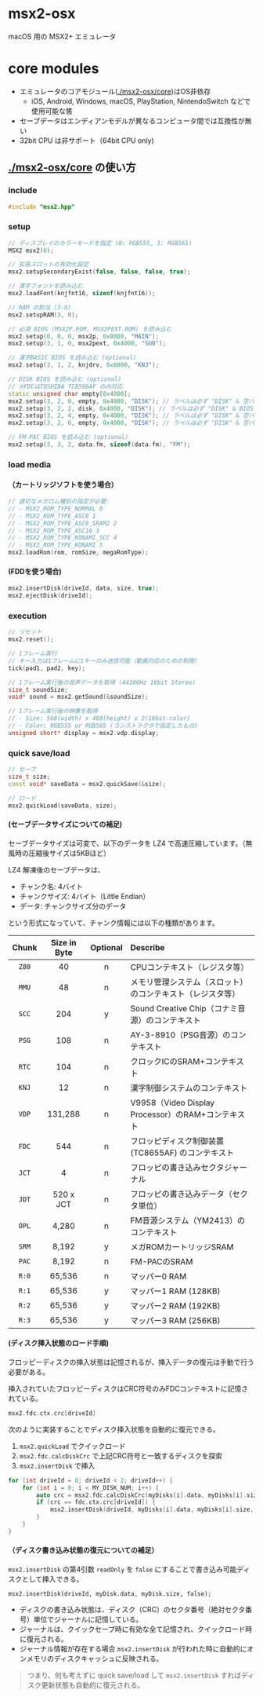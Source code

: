 # msx2-osx

macOS 用の MSX2+ エミュレータ

# core modules

- エミュレータのコアモジュール([./msx2-osx/core](./msx2-osx/core))はOS非依存
  - iOS, Android, Windows, macOS, PlayStation, NintendoSwitch などで使用可能な筈
- セーブデータはエンディアンモデルが異なるコンピュータ間では互換性が無い
- 32bit CPU は非サポート（64bit CPU only)

## [./msx2-osx/core](./msx2-osx/core) の使い方


### include


```c++
#include "msx2.hpp"
```

### setup

```c++
// ディスプレイのカラーモードを指定 (0: RGB555, 1: RGB565)
MSX2 msx2(0);      

// 拡張スロットの有効化設定
msx2.setupSecondaryExist(false, false, false, true);

// 漢字フォントを読み込む
msx2.loadFont(knjfnt16, sizeof(knjfnt16));

// RAM の割当 (3-0)
msx2.setupRAM(3, 0);

// 必須 BIOS (MSX2P.ROM, MSX2PEXT.ROM) を読み込む
msx2.setup(0, 0, 0, msx2p, 0x8000, "MAIN");
msx2.setup(3, 1, 0, msx2pext, 0x4000, "SUB");

// 漢字BASIC BIOS を読み込む (optional)
msx2.setup(3, 1, 2, knjdrv, 0x8000, "KNJ");

// DISK BIOS を読み込む (optional)
// ※FDCはTOSHIBA TC8566AF のみ対応
static unsigned char empty[0x4000];
msx2.setup(3, 2, 0, empty, 0x4000, "DISK"); // ラベルは必ず "DISK" & 空バッファを指定
msx2.setup(3, 2, 2, disk, 0x4000, "DISK"); // ラベルは必ず "DISK" & BIOSを指定
msx2.setup(3, 2, 4, empty, 0x4000, "DISK"); // ラベルは必ず "DISK" & 空バッファを指定
msx2.setup(3, 2, 6, empty, 0x4000, "DISK"); // ラベルは必ず "DISK" & 空バッファを指定

// FM-PAC BIOS を読み込む (optional)
msx2.setup(3, 3, 2, data.fm, sizeof(data.fm), "FM");
```

### load media

#### （カートリッジソフトを使う場合）

```c++
// 適切なメガロム種別の指定が必要:
// - MSX2_ROM_TYPE_NORMAL 0
// - MSX2_ROM_TYPE_ASC8 1
// - MSX2_ROM_TYPE_ASC8_SRAM2 2
// - MSX2_ROM_TYPE_ASC16 3
// - MSX2_ROM_TYPE_KONAMI_SCC 4
// - MSX2_ROM_TYPE_KONAMI 5
msx2.loadRom(rom, romSize, megaRomType);
```

#### (FDDを使う場合)

```c++
msx2.insertDisk(driveId, data, size, true);
msx2.ejectDisk(driveId);
```

### execution

```c++
// リセット
msx2.reset();

// 1フレーム実行
// キー入力は1フレームに1キーのみ送信可能（動画対応のための制限）
tick(pad1, pad2, key);

// 1フレーム実行後の音声データを取得 (44100Hz 16bit Stereo)
size_t soundSize;
void* sound = msx2.getSound(&soundSize);

// 1フレーム実行後の映像を取得
// - Size: 568(width) x 480(height) x 2(16bit-color)
// - Color: RGB555 or RGB565 (コンストラクタで指定したもの)
unsigned short* display = msx2.vdp.display;
```

### quick save/load

```c++
// セーブ
size_t size;
const void* saveData = msx2.quickSave(&size);

// ロード
msx2.quickLoad(saveData, size);
```

#### (セーブデータサイズについての補足)

セーブデータサイズは可変で、以下のデータを LZ4 で高速圧縮しています。（無風時の圧縮後サイズは5KBほど）

LZ4 解凍後のセーブデータは、

- チャンク名: 4バイト
- チャンクサイズ: 4バイト（Little Endian）
- データ: チャンクサイズ分のデータ

という形式になっていて、チャンク情報には以下の種類があります。

|Chunk|Size in Byte|Optional|Describe|
|:-:|:-:|:-:|:-|
|`Z80`|40|n|CPUコンテキスト（レジスタ等）|
|`MMU`|48|n|メモリ管理システム（スロット）のコンテキスト（レジスタ等）|
|`SCC`|204|y|Sound Creative Chip（コナミ音源）のコンテキスト|
|`PSG`|108|n|AY-3-8910（PSG音源）のコンテキスト|
|`RTC`|104|n|クロックICのSRAM+コンテキスト|
|`KNJ`|12|n|漢字制御システムのコンテキスト|
|`VDP`|131,288|n|V9958（Video Display Processor）のRAM+コンテキスト|
|`FDC`|544|n|フロッピディスク制御装置 (TC8655AF) のコンテキスト|
|`JCT`|4|n|フロッピの書き込みセクタジャーナル|
|`JDT`|520 x JCT|n|フロッピの書き込みデータ（セクタ単位）|
|`OPL`|4,280|n|FM音源システム（YM2413）のコンテキスト|
|`SRM`|8,192|y|メガROMカートリッジSRAM|
|`PAC`|8,192|n|FM-PACのSRAM|
|`R:0`|65,536|n|マッパー0 RAM|
|`R:1`|65,536|y|マッパー1 RAM (128KB)|
|`R:2`|65,536|y|マッパー2 RAM (192KB)|
|`R:3`|65,536|y|マッパー3 RAM (256KB)|

#### (ディスク挿入状態のロード手順)

フロッピーディスクの挿入状態は記憶されるが、挿入データの復元は手動で行う必要がある。

挿入されていたフロッピーディスクはCRC符号のみFDCコンテキストに記憶されている。

```c++
msx2.fdc.ctx.crc[driveId]
```

次のように実装することでディスク挿入状態を自動的に復元できる。

1. `msx2.quickLoad` でクイックロード
2. `msx2.fdc.calcDiskCrc` で上記CRC符号と一致するディスクを探索
3. `msx2.insertDisk` で挿入

```c++
for (int driveId = 0; driveId < 2; driveId++) {
    for (int i = 0; i < MY_DISK_NUM; i++) {
        auto crc = msx2.fdc.calcDiskCrc(myDisks[i].data, myDisks[i].size);
        if (crc == fdc.ctx.crc[driveId]) {
            msx2.insertDisk(driveId, myDisks[i].data, myDisks[i].size, true);
        }
    }
}
```

#### （ディスク書き込み状態の復元についての補足）

`msx2.insertDisk` の第4引数 `readOnly` を `false` にすることで書き込み可能ディスクとして挿入できる。

```
msx2.insertDisk(driveId, myDisk.data, myDisk.size, false);
```

- ディスクの書き込み状態は、ディスク（CRC）のセクタ番号（絶対セクタ番号）単位でジャーナルに記憶している。
- ジャーナルは、クイックセーブ時に有効な全て記憶され、クイックロード時に復元される。
- ジャーナル情報が存在する場合 `msx2.insertDisk` が行われた時に自動的にオンメモリのディスクキャッシュに反映される。

> つまり、何も考えずに quick save/load して `msx2.insertDisk` すればディスク更新状態も自動的に復元される。 
